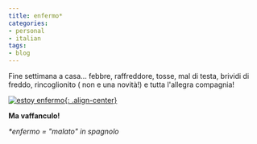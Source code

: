 ```yaml
---
title: enfermo*
categories:
- personal
- italian
tags:
- blog
---
```

Fine settimana a casa... febbre, raffreddore, tosse, mal di testa, brividi di
freddo, rincoglionito ( non e una novità!) e tutta l'allegra compagnia!

[![estoy enfermo]({{site.url}}/assets/images/enfermo.gif){: .align-center}]({{site.url}}/assets/images/enfermo.gif "estoy enfermo" )

**Ma vaffanculo!**

_*enfermo = "malato" in spagnolo_

